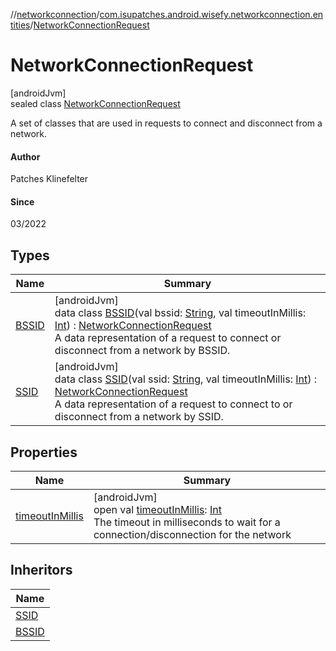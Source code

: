 //[networkconnection](../../../index.md)/[com.isupatches.android.wisefy.networkconnection.entities](../index.md)/[NetworkConnectionRequest](index.md)

# NetworkConnectionRequest

[androidJvm]\
sealed class [NetworkConnectionRequest](index.md)

A set of classes that are used in requests to connect and disconnect from a network.

#### Author

Patches Klinefelter

#### Since

03/2022

## Types

| Name | Summary |
|---|---|
| [BSSID](-b-s-s-i-d/index.md) | [androidJvm]<br>data class [BSSID](-b-s-s-i-d/index.md)(val bssid: [String](https://kotlinlang.org/api/latest/jvm/stdlib/kotlin/-string/index.html), val timeoutInMillis: [Int](https://kotlinlang.org/api/latest/jvm/stdlib/kotlin/-int/index.html)) : [NetworkConnectionRequest](index.md)<br>A data representation of a request to connect or disconnect from a network by BSSID. |
| [SSID](-s-s-i-d/index.md) | [androidJvm]<br>data class [SSID](-s-s-i-d/index.md)(val ssid: [String](https://kotlinlang.org/api/latest/jvm/stdlib/kotlin/-string/index.html), val timeoutInMillis: [Int](https://kotlinlang.org/api/latest/jvm/stdlib/kotlin/-int/index.html)) : [NetworkConnectionRequest](index.md)<br>A data representation of a request to connect to or disconnect from a network by SSID. |

## Properties

| Name | Summary |
|---|---|
| [timeoutInMillis](timeout-in-millis.md) | [androidJvm]<br>open val [timeoutInMillis](timeout-in-millis.md): [Int](https://kotlinlang.org/api/latest/jvm/stdlib/kotlin/-int/index.html)<br>The timeout in milliseconds to wait for a connection/disconnection for the network |

## Inheritors

| Name |
|---|
| [SSID](-s-s-i-d/index.md) |
| [BSSID](-b-s-s-i-d/index.md) |
